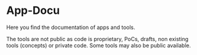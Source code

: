 # App-Docu

Here you find the documentation of apps and tools.

The tools are not public as code is proprietary, PoCs, drafts, non existing tools (concepts) or private code.
Some tools may also be public available.
